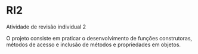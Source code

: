 # RI2
Atividade de revisão individual 2

O projeto consiste em praticar o desenvolvimento de funções construtoras, métodos de acesso e inclusão de métodos e propriedades em objetos.
